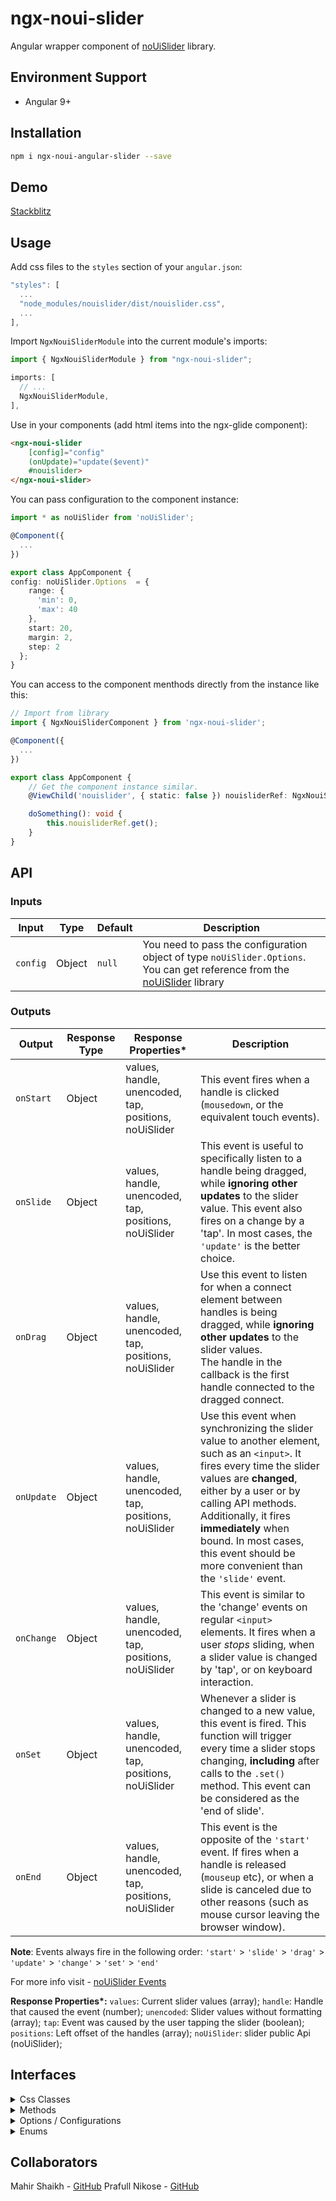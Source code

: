 # ngx-noui-slider

Angular wrapper component of [noUiSlider](https://refreshless.com/nouislider/) library.
<!-- 
![npm](https://img.shields.io/npm/v/ngx-glide) ![NPM](https://img.shields.io/npm/l/ngx-glide) ![npm bundle size](https://img.shields.io/bundlephobia/min/ngx-glide) -->

## Environment Support

- Angular 9+

<!-- ## Compatibility

Versions compatibility list:

| ngx-glide | Angular      |
| --------- | ------------ |
| 12.x.x    | 12.x.x       |
| 11.x.x    | 11.x.x       |
| 10.x.x    | 10.x.x       |
| 1.x.x     | 6.xx - 9.x.x | -->

## Installation

```sh
npm i ngx-noui-angular-slider --save
```

## Demo

[Stackblitz]()

## Usage

Add css files to the `styles` section of your `angular.json`:

```ts
"styles": [
  ...
  "node_modules/nouislider/dist/nouislider.css",
  ...
],
```

<!-- You can either import the `styles` files into main scss file:

```scss
@import '~@glidejs/glide/src/assets/sass/glide.core';
@import '~@glidejs/glide/src/assets/sass/glide.theme';
``` -->

Import `NgxNouiSliderModule` into the current module's imports:

```ts
import { NgxNouiSliderModule } from "ngx-noui-slider";

imports: [
  // ...
  NgxNouiSliderModule,
],
```

Use in your components (add html items into the ngx-glide component):

```html
<ngx-noui-slider 
    [config]="config" 
    (onUpdate)="update($event)" 
    #nouislider>
</ngx-noui-slider>
```
You can pass configuration to the component instance:

```ts
import * as noUiSlider from 'noUiSlider';

@Component({
  ...
})

export class AppComponent {
config: noUiSlider.Options  = {
    range: {
      'min': 0,
      'max': 40
    },
    start: 20,
    margin: 2,
    step: 2
  };
}
```

You can access to the component menthods directly from the instance like this:

```ts
// Import from library
import { NgxNouiSliderComponent } from 'ngx-noui-slider';

@Component({
  ...
})

export class AppComponent {
    // Get the component instance similar.
    @ViewChild('nouislider', { static: false }) nouisliderRef: NgxNouiSliderComponent;

    doSomething(): void {
        this.nouisliderRef.get();
    }
}
```

## API
### Inputs

| Input                 | Type              | Default                                      | Description                                                                                |
| --------------------- | ----------------- | -------------------------------------------- | ------------------------------------------------------------------------------------------ |
| `config`| Object| `null`| You need to pass the configuration object of type `noUiSlider.Options`. You can get reference from the [noUiSlider](https://refreshless.com/nouislider/) library

### Outputs

| Output            | Response Type | Response Properties* | Description                                                                                                                                                                |
| -----------------| -------- | --------------------------------------------- |-------------------------------------------------------------------------------------------------------------------------------------------------------------------------- |
| `onStart`| Object | values, handle, unencoded, tap, positions, noUiSlider | This event fires when a handle is clicked (`mousedown`, or the equivalent touch events). |
| `onSlide`| Object | values, handle, unencoded, tap, positions, noUiSlider | This event is useful to specifically listen to a handle being dragged, while **ignoring other updates** to the slider value. This event also fires on a change by a 'tap'. In most cases, the `'update'` is the better choice. |
| `onDrag`| Object | values, handle, unencoded, tap, positions, noUiSlider | Use this event to listen for when a connect element between handles is being dragged, while **ignoring other updates** to the slider values.<br>The handle in the callback is the first handle connected to the dragged connect. |
| `onUpdate`| Object | values, handle, unencoded, tap, positions, noUiSlider | Use this event when synchronizing the slider value to another element, such as an `<input>`. It fires every time the slider values are **changed**, either by a user or by calling API methods. Additionally, it fires **immediately** when bound. In most cases, this event should be more convenient than the `'slide'` event. |
| `onChange`| Object | values, handle, unencoded, tap, positions, noUiSlider | This event is similar to the 'change' events on regular `<input>` elements. It fires when a user *stops* sliding, when a slider value is changed by 'tap', or on keyboard interaction.|
| `onSet`| Object | values, handle, unencoded, tap, positions, noUiSlider | Whenever a slider is changed to a new value, this event is fired. This function will trigger every time a slider stops changing, **including** after calls to the `.set()` method. This event can be considered as the 'end of slide'. |
| `onEnd`| Object | values, handle, unencoded, tap, positions, noUiSlider | This event is the opposite of the `'start'` event. If fires when a handle is released (`mouseup` etc), or when a slide is canceled due to other reasons (such as mouse cursor leaving the browser window). |


**Note**:
Events always fire in the following order:
`'start'` > `'slide'` > `'drag'` > `'update'` > `'change'` > `'set'` > `'end'`

For more info visit - [noUiSlider Events](https://refreshless.com/nouislider/events-callbacks/)

**Response Properties\*:**
`values`: Current slider values (array);
`handle`: Handle that caused the event (number);
`unencoded`: Slider values without formatting (array);
`tap`: Event was caused by the user tapping the slider (boolean);
`positions`: Left offset of the handles (array);
`noUiSlider`: slider public Api (noUiSlider);
## Interfaces

<details>
  <summary>Css Classes</summary>
  
```ts
interface CssClasses {
    target: string;
    base: string;
    origin: string;
    handle: string;
    handleLower: string;
    handleUpper: string;
    touchArea: string;
    horizontal: string;
    vertical: string;
    background: string;
    connect: string;
    connects: string;
    ltr: string;
    rtl: string;
    textDirectionLtr: string;
    textDirectionRtl: string;
    draggable: string;
    drag: string;
    tap: string;
    active: string;
    tooltip: string;
    pips: string;
    pipsHorizontal: string;
    pipsVertical: string;
    marker: string;
    markerHorizontal: string;
    markerVertical: string;
    markerNormal: string;
    markerLarge: string;
    markerSub: string;
    value: string;
    valueHorizontal: string;
    valueVertical: string;
    valueNormal: string;
    valueLarge: string;
    valueSub: string;
}
```
</details>

<details>
  <summary>Methods</summary>
  
```ts
interface API {
    destroy: () => void;
    steps: () => NextStepsForHandle[];
    on: (eventName: string, callback: EventCallback) => void;
    off: (eventName: string) => void;
    get: (unencoded?: boolean) => GetResult;
    set: (input: number | string | (number | string)[], fireSetEvent?: boolean, exactInput?: boolean) => void;
    setHandle: (handleNumber: number, value: number | string, fireSetEvent?: boolean, exactInput?: boolean) => void;
    reset: (fireSetEvent?: boolean) => void;
    options: Options;
    updateOptions: (optionsToUpdate: UpdatableOptions, fireSetEvent: boolean) => void;
    target: HTMLElement;
    removePips: () => void;
    removeTooltips: () => void;
    getTooltips: () => {
        [handleNumber: number]: HTMLElement | false;
    };
    getOrigins: () => {
        [handleNumber: number]: HTMLElement;
    };
    pips: (grid: Pips) => HTMLElement;
}
```
</details>

<details>
  <summary>Options / Configurations</summary>
  
```ts
// These options can be updated after initialization
interface UpdatableOptions {
    range?: Range;
    start?: StartValues;
    margin?: number;
    limit?: number;
    padding?: number | number[];
    snap?: boolean;
    step?: number;
    pips?: Pips;
    format?: Formatter;
    tooltips?: boolean | PartialFormatter | (boolean | PartialFormatter)[];
    animate?: boolean;
}

// Below options cannot be updated after initialization
interface Options extends UpdatableOptions {
    range: Range;
    connect?: "lower" | "upper" | boolean | boolean[];
    orientation?: "vertical" | "horizontal";
    direction?: "ltr" | "rtl";
    behaviour?: string;
    keyboardSupport?: boolean;
    keyboardPageMultiplier?: number;
    keyboardDefaultStep?: number;
    documentElement?: HTMLElement;
    cssPrefix?: string;
    cssClasses?: CssClasses;
    ariaFormat?: PartialFormatter;
    animationDuration?: number;
}
```
</details>

<details>
  <summary>Enums</summary>
  
```ts
enum PipsMode {
    Range = "range",
    Steps = "steps",
    Positions = "positions",
    Count = "count",
    Values = "values"
}
enum PipsType {
    None = -1,
    NoValue = 0,
    LargeValue = 1,
    SmallValue = 2
}

interface Range {
    min: SubRange;
    max: SubRange;
    [key: string]: SubRange;
}
```
</details>

## Collaborators

Mahir Shaikh - [GitHub](https://github.com/mahir-shaikh)
Prafull Nikose - [GitHub](https://github.com/prafullnikose)